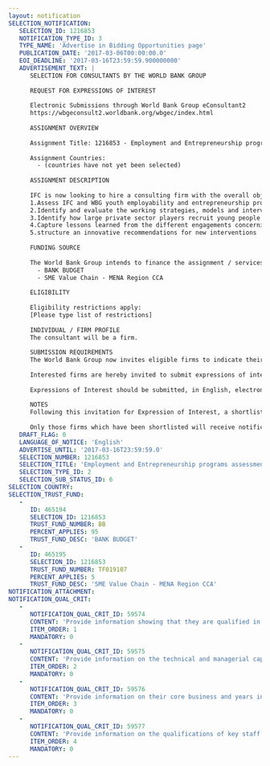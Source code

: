 ```yaml
---
layout: notification
SELECTION_NOTIFICATION: 
   SELECTION_ID: 1216853
   NOTIFICATION_TYPE_ID: 3
   TYPE_NAME: 'Advertise in Bidding Opportunities page'
   PUBLICATION_DATE: '2017-03-06T00:00:00.0'
   EOI_DEADLINE: '2017-03-16T23:59:59.900000000'
   ADVERTISEMENT_TEXT: |
      SELECTION FOR CONSULTANTS BY THE WORLD BANK GROUP
      
      REQUEST FOR EXPRESSIONS OF INTEREST
      
      Electronic Submissions through World Bank Group eConsultant2
      https://wbgeconsult2.worldbank.org/wbgec/index.html
      
      ASSIGNMENT OVERVIEW
      
      Assignment Title: 1216853 - Employment and Entrepreneurship programs assessment  - MENA
      
      Assignment Countries:
        - (countries have not yet been selected)
      
      ASSIGNMENT DESCRIPTION
      
      IFC is now looking to hire a consulting firm with the overall objective to scale up IFCs SVC unit activities in the youth employment and entrepreneurship space up for a greater impact on youth employment. In order to achieve this objective, IFC wants to conduct research and assessment of different activities implemented by the private sector, IFC, WBG and other international organizations as follows:
      1.Assess IFC and WBG youth employability and entrepreneurship programs globally 
      2.Identify and evaluate the working strategies, models and interventions of other development organization and donors in youth employment and entrepreneurship fields
      3.Identify how large private sector players recruit young people and boost their skills set in order to better integrate them into the workplace
      4.Capture lessons learned from the different engagements concerning youth skills development, employability and entrepreneurship.
      5.structure an innovative recommendations for new interventions
      
      FUNDING SOURCE
      
      The World Bank Group intends to finance the assignment / services described below under the following:
        - BANK BUDGET
        - SME Value Chain - MENA Region CCA
      
      ELIGIBILITY
      
      Eligibility restrictions apply:
      [Please type list of restrictions]
      
      INDIVIDUAL / FIRM PROFILE
      The consultant will be a firm. 
      
      SUBMISSION REQUIREMENTS
      The World Bank Group now invites eligible firms to indicate their interest in providing the services.  Interested firms must provide information indicating that they are qualified to perform the services (brochures, description of similar assignments, experience in similar conditions, availability of appropriate skills among staff, etc. for firms; CV and cover letter for individuals).  Please note that the total size of all attachments should be less than 5MB.  Consultants may associate to enhance their qualifications.
      
      Interested firms are hereby invited to submit expressions of interest.
      
      Expressions of Interest should be submitted, in English, electronically through World Bank Group eConsultant2 (https://wbgeconsult2.worldbank.org/wbgec/index.html)
      
      NOTES
      Following this invitation for Expression of Interest, a shortlist of qualified firms will be formally invited to submit proposals. Shortlisting and selection will be subject to the availability of funding.
      
      Only those firms which have been shortlisted will receive notification. No debrief will be provided to firms which have not been shortlisted.
   DRAFT_FLAG: 0
   LANGUAGE_OF_NOTICE: 'English'
   ADVERTISE_UNTIL: '2017-03-16T23:59:59.0'
   SELECTION_NUMBER: 1216853
   SELECTION_TITLE: 'Employment and Entrepreneurship programs assessment  - MENA'
   SELECTION_TYPE_ID: 2
   SELECTION_SUB_STATUS_ID: 6
SELECTION_COUNTRY: 
SELECTION_TRUST_FUND: 
   - 
      ID: 465194
      SELECTION_ID: 1216853
      TRUST_FUND_NUMBER: BB
      PERCENT_APPLIES: 95
      TRUST_FUND_DESC: 'BANK BUDGET'
   - 
      ID: 465195
      SELECTION_ID: 1216853
      TRUST_FUND_NUMBER: TF019107
      PERCENT_APPLIES: 5
      TRUST_FUND_DESC: 'SME Value Chain - MENA Region CCA'
NOTIFICATION_ATTACHMENT: 
NOTIFICATION_QUAL_CRIT: 
   - 
      NOTIFICATION_QUAL_CRIT_ID: 59574
      CONTENT: 'Provide information showing that they are qualified in the field of the assignment.'
      ITEM_ORDER: 1
      MANDATORY: 0
   - 
      NOTIFICATION_QUAL_CRIT_ID: 59575
      CONTENT: 'Provide information on the technical and managerial capabilities of the firm.'
      ITEM_ORDER: 2
      MANDATORY: 0
   - 
      NOTIFICATION_QUAL_CRIT_ID: 59576
      CONTENT: 'Provide information on their core business and years in business.'
      ITEM_ORDER: 3
      MANDATORY: 0
   - 
      NOTIFICATION_QUAL_CRIT_ID: 59577
      CONTENT: 'Provide information on the qualifications of key staff.'
      ITEM_ORDER: 4
      MANDATORY: 0
---
```

